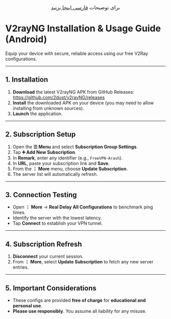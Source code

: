 <p align="center" dir="rtl" lang="fa" style="font-size:16px; margin-bottom:20px;">
برای توضیحات <a href="./README.fa.md">فارسی اینجا بزنید</a>
</p>

# V2rayNG Installation & Usage Guide (Android)

Equip your device with secure, reliable access using our free V2Ray configurations.

---

## 1. Installation

1. **Download** the latest V2rayNG APK from GitHub Releases:  
   https://github.com/2dust/v2rayNG/releases  
2. **Install** the downloaded APK on your device (you may need to allow installing from unknown sources).  
3. **Launch** the application.

---

## 2. Subscription Setup

1. Open the **☰ Menu** and select **Subscription Group Settings**.  
2. Tap **➕ Add New Subscription**.  
3. In **Remark**, enter any identifier (e.g., `FreeVPN-Arash`).  
4. In **URL**, paste your subscription link and **Save**.  
5. From the **⋮ More** menu, choose **Update Subscription**.  
6. The server list will automatically refresh.

---

## 3. Connection Testing

- Open **⋮ More** → **Real Delay All Configurations** to benchmark ping times.  
- Identify the server with the lowest latency.  
- Tap **Connect** to establish your VPN tunnel.

---

## 4. Subscription Refresh

1. **Disconnect** your current session.  
2. From **⋮ More**, select **Update Subscription** to fetch any new server entries.

---

## 5. Important Considerations

- These configs are provided **free of charge** for **educational and personal use**.  
- **Please use responsibly**. You assume all liability for any misuse.
